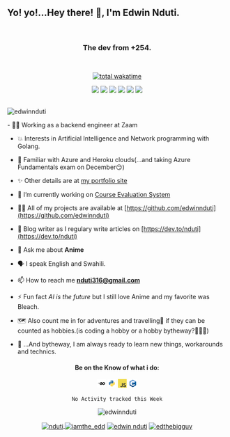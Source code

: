 <div align="center">
  <h2 align="left"> Yo! yo!...Hey there! 👋, I'm Edwin Nduti.</h2>

<br />
<h3 align="center">The dev from +254.</h3>
  <br />
  
  [![total wakatime](https://wakatime.com/badge/user/509d91b2-7c76-46ce-b48a-89da8a0cddfe.svg)](https://wakatime.com/@509d91b2-7c76-46ce-b48a-89da8a0cddfe)
<div>
<img src="https://img.shields.io/badge/go-%2300ADD8.svg?&style=for-the-badge&logo=go&logoColor=white"/>

<img src="https://img.shields.io/badge/node.js%20-%2343853D.svg?&style=for-the-badge&logo=node.js&logoColor=white"/>

<img src="https://img.shields.io/badge/react%20-%2320232a.svg?&style=for-the-badge&logo=react&logoColor=%2361DAFB"/>
  
<img src="https://img.shields.io/badge/git%20-%23F05033.svg?&style=for-the-badge&logo=git&logoColor=white"/>

<img src="https://img.shields.io/badge/html5%20-%23E34F26.svg?&style=for-the-badge&logo=html5&logoColor=white"/>

<img src="https://img.shields.io/badge/css3%20-%231572B6.svg?&style=for-the-badge&logo=css3&logoColor=white"/>
</div>
<br />
<p align="left"> <img src="https://komarev.com/ghpvc/?username=edwinnduti" alt="edwinnduti" /> </p>
  
  
<div align="left">
   <!-- my details -->
  - 👩‍🚒 Working as a backend engineer at Zaam
  
  - 💥 Interests in Artificial Intelligence and Network programming with Golang.
  
  - 📆 Familiar with Azure and Heroku clouds(...and taking Azure Fundamentals exam on December😏)

  - ✨ Other details are at [my portfolio site](https://edwinswebapp.herokuapp.com)
  
  - 🔭 I’m currently working on [Course Evaluation System](https://tuksit.herokuapp.com/)

  - 👨‍💻 All of my projects are available at [https://github.com/edwinnduti](https://github.com/edwinnduti)

  - 📝 Blog writer as I regulary write articles on [https://dev.to/nduti](https://dev.to/nduti)

  - 💬 Ask me about **Anime**
  
  - 🗣️ I speak English and Swahili.

  - 📫 How to reach me **nduti316@gmail.com**

  - ⚡ Fun fact *AI is the future* but I still love Anime and my favorite was Bleach.
  
  - 🗺️ Also count me in for adventures and travelling🥳 if they can be counted as hobbies.(is coding a hobby or a hobby bytheway?🤔🤭😌)
  
  - 📜 ...And bytheway, I am always ready to learn new things, workarounds and technics.
</div>


#### Be on the Know of what i do:
<div>
  <code><img height="20" src="https://raw.githubusercontent.com/github/explore/80688e429a7d4ef2fca1e82350fe8e3517d3494d/topics/go/go.png"></code>
  <code><img height="20" src="https://raw.githubusercontent.com/github/explore/80688e429a7d4ef2fca1e82350fe8e3517d3494d/topics/python/python.png"></code>
  <code><img height="20" src="https://raw.githubusercontent.com/github/explore/80688e429a7d4ef2fca1e82350fe8e3517d3494d/topics/javascript/javascript.png"></code>
  <code><img height="20" src="https://raw.githubusercontent.com/github/explore/80688e429a7d4ef2fca1e82350fe8e3517d3494d/topics/c/c.png"></code>
</div>

<!--START_SECTION:waka-->
```text
No Activity tracked this Week
```
<!--END_SECTION:waka-->

  

<p align="center"> <img src="https://github-readme-stats.vercel.app/api?username=edwinnduti&show_icons=true" alt="edwinnduti" /> </p>

<p align="center">
<a href="https://dev.to/nduti" target="blank"><img align="center" src="https://cdn.jsdelivr.net/npm/simple-icons@3.0.1/icons/dev-dot-to.svg" alt="nduti" height="20" width="20" />
<a href="https://twitter.com/iamthe_edd" target="blank"><img align="center" src="https://cdn.jsdelivr.net/npm/simple-icons@3.0.1/icons/twitter.svg" alt="iamthe_edd" height="20" width="20" /></a>
<a href="https://linkedin.com/in/edwin-nduti" target="blank"><img align="center" src="https://cdn.jsdelivr.net/npm/simple-icons@3.0.1/icons/linkedin.svg" alt="edwin nduti" height="20" width="20" /></a>
<a href="https://facebook.com/edthebigguy" target="blank"><img align="center" src="https://cdn.jsdelivr.net/npm/simple-icons@3.0.1/icons/facebook.svg" alt="edthebigguy" height="20" width="20" /></a>
</p>
</div>
